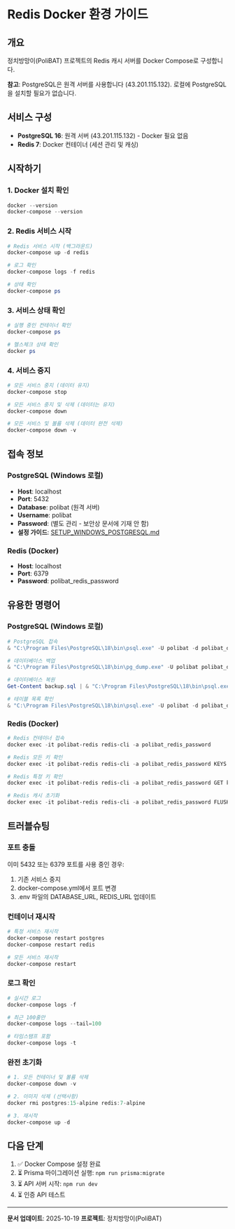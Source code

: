 # Redis Docker 환경 가이드

## 개요

정치방망이(PoliBAT) 프로젝트의 Redis 캐시 서버를 Docker Compose로 구성합니다.

**참고**: PostgreSQL은 원격 서버를 사용합니다 (43.201.115.132). 로컬에 PostgreSQL을 설치할 필요가 없습니다.

## 서비스 구성

- **PostgreSQL 16**: 원격 서버 (43.201.115.132) - Docker 필요 없음
- **Redis 7**: Docker 컨테이너 (세션 관리 및 캐싱)

## 시작하기

### 1. Docker 설치 확인

```powershell
docker --version
docker-compose --version
```

### 2. Redis 서비스 시작

```powershell
# Redis 서비스 시작 (백그라운드)
docker-compose up -d redis

# 로그 확인
docker-compose logs -f redis

# 상태 확인
docker-compose ps
```

### 3. 서비스 상태 확인

```powershell
# 실행 중인 컨테이너 확인
docker-compose ps

# 헬스체크 상태 확인
docker ps
```

### 4. 서비스 중지

```powershell
# 모든 서비스 중지 (데이터 유지)
docker-compose stop

# 모든 서비스 중지 및 삭제 (데이터는 유지)
docker-compose down

# 모든 서비스 및 볼륨 삭제 (데이터 완전 삭제)
docker-compose down -v
```

## 접속 정보

### PostgreSQL (Windows 로컬)
- **Host**: localhost
- **Port**: 5432
- **Database**: polibat (원격 서버)
- **Username**: polibat
- **Password**: (별도 관리 - 보안상 문서에 기재 안 함)
- **설정 가이드**: [SETUP_WINDOWS_POSTGRESQL.md](./SETUP_WINDOWS_POSTGRESQL.md)

### Redis (Docker)
- **Host**: localhost
- **Port**: 6379
- **Password**: polibat_redis_password

## 유용한 명령어

### PostgreSQL (Windows 로컬)

```powershell
# PostgreSQL 접속
& "C:\Program Files\PostgreSQL\18\bin\psql.exe" -U polibat -d polibat_dev

# 데이터베이스 백업
& "C:\Program Files\PostgreSQL\18\bin\pg_dump.exe" -U polibat polibat_dev > backup.sql

# 데이터베이스 복원
Get-Content backup.sql | & "C:\Program Files\PostgreSQL\18\bin\psql.exe" -U polibat polibat_dev

# 테이블 목록 확인
& "C:\Program Files\PostgreSQL\18\bin\psql.exe" -U polibat -d polibat_dev -c "\dt"
```

### Redis (Docker)

```powershell
# Redis 컨테이너 접속
docker exec -it polibat-redis redis-cli -a polibat_redis_password

# Redis 모든 키 확인
docker exec -it polibat-redis redis-cli -a polibat_redis_password KEYS '*'

# Redis 특정 키 확인
docker exec -it polibat-redis redis-cli -a polibat_redis_password GET key_name

# Redis 캐시 초기화
docker exec -it polibat-redis redis-cli -a polibat_redis_password FLUSHALL
```

## 트러블슈팅

### 포트 충돌

이미 5432 또는 6379 포트를 사용 중인 경우:

1. 기존 서비스 중지
2. docker-compose.yml에서 포트 변경
3. .env 파일의 DATABASE_URL, REDIS_URL 업데이트

### 컨테이너 재시작

```powershell
# 특정 서비스 재시작
docker-compose restart postgres
docker-compose restart redis

# 모든 서비스 재시작
docker-compose restart
```

### 로그 확인

```powershell
# 실시간 로그
docker-compose logs -f

# 최근 100줄만
docker-compose logs --tail=100

# 타임스탬프 포함
docker-compose logs -t
```

### 완전 초기화

```powershell
# 1. 모든 컨테이너 및 볼륨 삭제
docker-compose down -v

# 2. 이미지 삭제 (선택사항)
docker rmi postgres:15-alpine redis:7-alpine

# 3. 재시작
docker-compose up -d
```

## 다음 단계

1. ✅ Docker Compose 설정 완료
2. ⏳ Prisma 마이그레이션 실행: `npm run prisma:migrate`
3. ⏳ API 서버 시작: `npm run dev`
4. ⏳ 인증 API 테스트

---

**문서 업데이트**: 2025-10-19
**프로젝트**: 정치방망이(PoliBAT)
